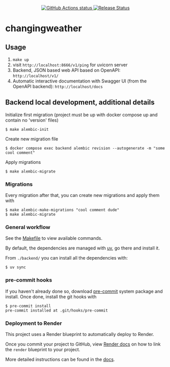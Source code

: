<p align="center">
    <a href="https://github.com/RobertMeissner/changingweather/actions">
        <img alt="GitHub Actions status" src="https://github.com/RobertMeissner/changingweather/actions/workflows/main.yml/badge.svg">
    </a>
    <a href="https://github.com/RobertMeissner/changingweather/releases"><img alt="Release Status" src="https://img.shields.io/github/v/release/RobertMeissner/changingweather"></a>
</p>


# changingweather

## Usage
1. `make up`
2. visit `http://localhost:8666/v1/ping` for uvicorn server
3. Backend, JSON based web API based on OpenAPI: `http://localhost/v1/`
4. Automatic interactive documentation with Swagger UI (from the OpenAPI backend): `http://localhost/docs`

## Backend local development, additional details

Initialize first migration (project must be up with docker compose up and contain no 'version' files)
```shell
$ make alembic-init
```

Create new migration file
```shell
$ docker compose exec backend alembic revision --autogenerate -m "some cool comment"
```

Apply migrations
```shell
$ make alembic-migrate
```

### Migrations
Every migration after that, you can create new migrations and apply them with
```console
$ make alembic-make-migrations "cool comment dude"
$ make alembic-migrate
```

### General workflow
See the [Makefile](/Makefile) to view available commands.

By default, the dependencies are managed with [uv](https://docs.astral.sh/uv/), go there and install it.

From `./backend/` you can install all the dependencies with:

```console
$ uv sync
```

### pre-commit hooks
If you haven't already done so, download [pre-commit](https://pre-commit.com/) system package and install. Once done, install the git hooks with
```console
$ pre-commit install
pre-commit installed at .git/hooks/pre-commit
```
### Deployment to Render
This project uses a Render blueprint to automatically deploy to Render.

Once you commit your project to GitHub, view [Render docs](https://render.com/docs/infrastructure-as-code#setup) on how to link the `render` blueprint to your project.

More detailed instructions can be found in the [docs](https://cookiecutter-fastapi-backend.readthedocs.io/en/latest/project_features/deployments/render.html).
